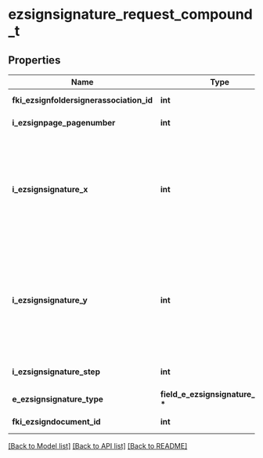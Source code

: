 # ezsignsignature_request_compound_t

## Properties
Name | Type | Description | Notes
------------ | ------------- | ------------- | -------------
**fki_ezsignfoldersignerassociation_id** | **int** | The unique ID of the Ezsignfoldersignerassociation | 
**i_ezsignpage_pagenumber** | **int** | The page number in the Ezsigndocument | 
**i_ezsignsignature_x** | **int** | The X coordinate (Horizontal) where to put the signature block on the page.  Coordinate is calculated at 100dpi (dot per inch). So for example, if you want to put the signature block 2 inches from the left border of the page, you would use \&quot;200\&quot; for the X coordinate. | 
**i_ezsignsignature_y** | **int** | The Y coordinate (Vertical) where to put the signature block on the page.  Coordinate is calculated at 100dpi (dot per inch). So for example, if you want to put the signature block 3 inches from the top border of the page, you would use \&quot;300\&quot; for the Y coordinate. | 
**i_ezsignsignature_step** | **int** | The step when the Ezsignsigner will be invited to sign. | 
**e_ezsignsignature_type** | **field_e_ezsignsignature_type_t \*** |  | 
**fki_ezsigndocument_id** | **int** | The unique ID of the Ezsigndocument | 

[[Back to Model list]](../README.md#documentation-for-models) [[Back to API list]](../README.md#documentation-for-api-endpoints) [[Back to README]](../README.md)


